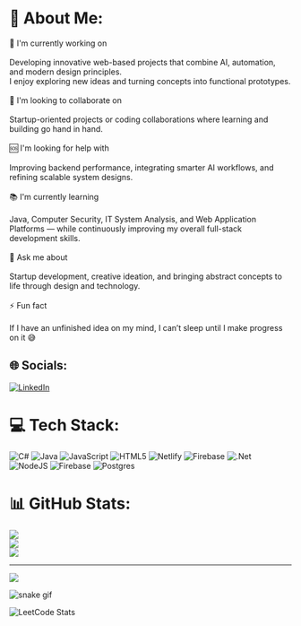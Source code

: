 # 💫 About Me:
🧠 I'm currently working on<br><br>Developing innovative web-based projects that combine AI, automation, and modern design principles.<br>I enjoy exploring new ideas and turning concepts into functional prototypes.<br><br>🤝 I'm looking to collaborate on<br><br>Startup-oriented projects or coding collaborations where learning and building go hand in hand.<br><br>🆘 I'm looking for help with<br><br>Improving backend performance, integrating smarter AI workflows, and refining scalable system designs.<br><br>📚 I'm currently learning<br><br>Java, Computer Security, IT System Analysis, and Web Application Platforms — while continuously improving my overall full-stack development skills.<br><br>💬 Ask me about<br><br>Startup development, creative ideation, and bringing abstract concepts to life through design and technology.<br><br>⚡ Fun fact<br><br>If I have an unfinished idea on my mind, I can’t sleep until I make progress on it 😅


## 🌐 Socials:
[![LinkedIn](https://img.shields.io/badge/LinkedIn-%230077B5.svg?logo=linkedin&logoColor=white)](https://linkedin.com/in/https://www.linkedin.com/in/enes-yast%C4%B1-1b520b208/) 

# 💻 Tech Stack:
![C#](https://img.shields.io/badge/c%23-%23239120.svg?style=for-the-badge&logo=csharp&logoColor=white) ![Java](https://img.shields.io/badge/java-%23ED8B00.svg?style=for-the-badge&logo=openjdk&logoColor=white) ![JavaScript](https://img.shields.io/badge/javascript-%23323330.svg?style=for-the-badge&logo=javascript&logoColor=%23F7DF1E) ![HTML5](https://img.shields.io/badge/html5-%23E34F26.svg?style=for-the-badge&logo=html5&logoColor=white) ![Netlify](https://img.shields.io/badge/netlify-%23000000.svg?style=for-the-badge&logo=netlify&logoColor=#00C7B7) ![Firebase](https://img.shields.io/badge/firebase-%23039BE5.svg?style=for-the-badge&logo=firebase) ![.Net](https://img.shields.io/badge/.NET-5C2D91?style=for-the-badge&logo=.net&logoColor=white) ![NodeJS](https://img.shields.io/badge/node.js-6DA55F?style=for-the-badge&logo=node.js&logoColor=white) ![Firebase](https://img.shields.io/badge/firebase-a08021?style=for-the-badge&logo=firebase&logoColor=ffcd34) ![Postgres](https://img.shields.io/badge/postgres-%23316192.svg?style=for-the-badge&logo=postgresql&logoColor=white)
# 📊 GitHub Stats:
![](https://github-readme-stats.vercel.app/api?username=enessyasti&theme=shadow_green&hide_border=false&include_all_commits=false&count_private=false)<br/>
![](https://nirzak-streak-stats.vercel.app/?user=enessyasti&theme=shadow_green&hide_border=false)<br/>
![](https://github-readme-stats.vercel.app/api/top-langs/?username=enessyasti&theme=shadow_green&hide_border=false&include_all_commits=false&count_private=false&layout=compact)

---
[![](https://visitcount.itsvg.in/api?id=enessyasti&icon=0&color=0)](https://visitcount.itsvg.in)

<!-- Proudly created with GPRM ( https://gprm.itsvg.in ) -->


![snake gif](https://github.com/enessyasti/enessyasti/blob/output/github-contribution-grid-snake.gif)

![LeetCode Stats](https://leetcard.jacoblin.cool/enessyasti?theme=dark&font=Roboto&ext=activity)

